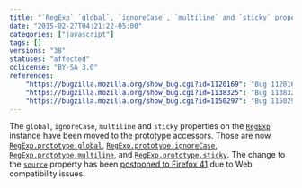 ```yaml
---
title: "`RegExp` `global`, `ignoreCase`, `multiline` and `sticky` properties are now prototype accessor properties"
date: "2015-02-27T04:21:22-05:00"
categories: ["javascript"]
tags: []
versions: "38"
statuses: "affected"
cclicense: "BY-SA 3.0"
references:
    "https://bugzilla.mozilla.org/show_bug.cgi?id=1120169": "Bug 1120169 - Implement RegExp.prototype.{global, ignoreCase, multiline, source, sticky, unicode}"
    "https://bugzilla.mozilla.org/show_bug.cgi?id=1138325": "Bug 1138325 - Turning RegExp#source from an instance property into an accessor breaks ClojureScript apps"
    "https://bugzilla.mozilla.org/show_bug.cgi?id=1150297": "Bug 1150297 - Move source property to RegExp instance again."
---
```

The `global`, `ignoreCase`, `multiline` and `sticky` properties on the [`RegExp`](https://developer.mozilla.org/en-US/docs/Web/JavaScript/Reference/Global_Objects/RegExp) instance have been moved to the prototype accessors. Those are now [`RegExp.prototype.global`](https://developer.mozilla.org/en-US/docs/Web/JavaScript/Reference/Global_Objects/Regexp/global), [`RegExp.prototype.ignoreCase`](https://developer.mozilla.org/en-US/docs/Web/JavaScript/Reference/Global_Objects/Regexp/ignoreCase), [`RegExp.prototype.multiline`](https://developer.mozilla.org/en-US/docs/Web/JavaScript/Reference/Global_Objects/Regexp/multiline), and [`RegExp.prototype.sticky`](https://developer.mozilla.org/en-US/docs/Web/JavaScript/Reference/Global_Objects/Regexp/sticky). The change to the [`source`](https://developer.mozilla.org/en-US/docs/Web/JavaScript/Reference/Global_Objects/Regexp/source) property has been [postponed to Firefox 41](https://www.fxsitecompat.com/en-US/docs/2015/regexp-source-has-become-prototype-accessor-property/) due to Web compatibility issues.
